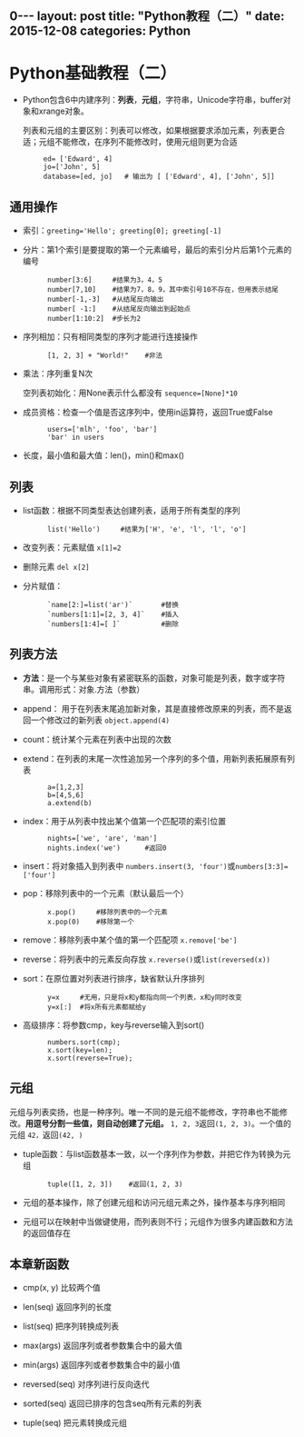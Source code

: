 0---
layout: post
title:  "Python教程（二）"
date:   2015-12-08
categories: Python
---

# Python基础教程（二）

 - Python包含6中内建序列：**列表**，**元组**，字符串，Unicode字符串，buffer对象和xrange对象。
 
    列表和元组的主要区别：列表可以修改，如果根据要求添加元素，列表更合适；元组不能修改，在序列不能修改时，使用元组则更为合适
    
            ed= ['Edward', 4]
            jo=['John', 5]
            database=[ed, jo]   # 输出为 [ ['Edward', 4], ['John', 5]]
    
## 通用操作
            
- 索引：`greeting='Hello'; greeting[0]; greeting[-1]`

- 分片：第1个索引是要提取的第一个元素编号，最后的索引分片后第1个元素的编号     

            number[3:6]     #结果为3，4，5                                                                                                                                                                     
            number[7,10]    #结果为7，8，9，其中索引号10不存在，但用表示结尾 
            number[-1,-3]   #从结尾反向输出
            number[ -1:]    #从结尾反向输出到起始点
            number[1:10:2]  #步长为2
            
- 序列相加：只有相同类型的序列才能进行连接操作

            [1, 2, 3] + "World!"    #非法  
                        
- 乘法：序列重复N次

    空列表初始化：用None表示什么都没有 `sequence=[None]*10`
    
- 成员资格：检查一个值是否这序列中，使用in运算符，返回True或False

            users=['mlh', 'foo', 'bar']
            'bar' in users
            
- 长度，最小值和最大值：len()，min()和max()

## 列表

- list函数：根据不同类型表达创建列表，适用于所有类型的序列

            list('Hello')     #结果为['H', 'e', 'l', 'l', 'o']
            
- 改变列表：元素赋值 `x[1]=2`

- 删除元素  `del x[2]`

- 分片赋值：

            `name[2:]=list('ar')`       #替换
            `numbers[1:1]=[2, 3, 4]`    #插入
            `numbers[1:4]=[ ]`          #删除
        
## 列表方法
            
- **方法**：是一个与某些对象有紧密联系的函数，对象可能是列表，数字或字符串。调用形式：对象.方法（参数）

- append：   用于在列表末尾追加新对象，其是直接修改原来的列表，而不是返回一个修改过的新列表  `object.append(4)`

- count：统计某个元素在列表中出现的次数

- extend：在列表的末尾一次性追加另一个序列的多个值，用新列表拓展原有列表

            a=[1,2,3]
            b=[4,5,6]
            a.extend(b)

- index：用于从列表中找出某个值第一个匹配项的索引位置

            nights=['we', 'are', 'man']
            nights.index('we')      #返回0

- insert：将对象插入到列表中  `numbers.insert(3, 'four')`或`numbers[3:3]=['four']`

- pop：移除列表中的一个元素（默认最后一个）

            x.pop()     #移除列表中的一个元素
            x.pop(0)    #移除第一个
            
- remove：移除列表中某个值的第一个匹配项 `x.remove['be']`

- reverse：将列表中的元素反向存放 `x.reverse()`或`list(reversed(x))`

- sort：在原位置对列表进行排序，缺省默认升序排列

            y=x     #无用，只是将x和y都指向同一个列表，x和y同时改变
            y=x[:]  #将x所有元素都赋给y
            
- 高级排序：将参数cmp，key与reverse输入到sort()

            numbers.sort(cmp);
            x.sort(key=len);
            x.sort(reverse=True);
            
## 元组

元组与列表奕扬，也是一种序列。唯一不同的是元组不能修改，字符串也不能修改。**用逗号分割一些值，则自动创建了元组。** `1, 2, 3`返回`(1, 2, 3)`。一个值的元组 `42，`返回`(42, )`

- tuple函数：与list函数基本一致，以一个序列作为参数，并把它作为转换为元组

            tuple([1, 2, 3])    #返回(1, 2, 3)
            
- 元组的基本操作，除了创建元组和访问元组元素之外，操作基本与序列相同

- 元组可以在映射中当做键使用，而列表则不行；元组作为很多内建函数和方法的返回值存在

## 本章新函数

- cmp(x, y)  比较两个值

- len(seq)  返回序列的长度

- list(seq) 把序列转换成列表

- max(args)     返回序列或者参数集合中的最大值

- min(args)     返回序列或者参数集合中的最小值

- reversed(seq)     对序列进行反向迭代

- sorted(seq)       返回已排序的包含seq所有元素的列表

- tuple(seq)        把元素转换成元组
